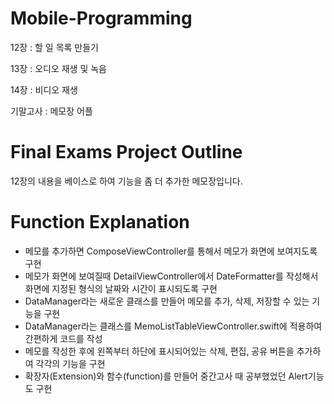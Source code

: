 # Mobile-Programming
12장 : 할 일 목록 만들기

13장 : 오디오 재생 및 녹음 

14장 : 비디오 재생

기말고사 : 메모장 어플

# Final Exams Project Outline
12장의 내용을 베이스로 하여 기능을 좀 더 추가한 메모장입니다.

# Function Explanation
- 메모를 추가하면 ComposeViewController를 통해서 메모가 화면에 보여지도록 구현
- 메모가 화면에 보여질때 DetailViewController에서 DateFormatter를 작성해서 화면에 지정된 형식의 날짜와 시간이 표시되도록 구현
- DataManager라는 새로운 클래스를 만들어 메모를 추가, 삭제, 저장할 수 있는 기능을 구현
- DataManager라는 클래스를 MemoListTableViewController.swift에 적용하여 간편하게 코드를 작성
- 메모를 작성한 후에 왼쪽부터 하단에 표시되어있는 삭제, 편집, 공유 버튼을 추가하여 각각의 기능을 구현
- 확장자(Extension)와 함수(function)를 만들어 중간고사 때 공부했었던 Alert기능도 구현 
